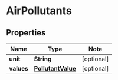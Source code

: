 # AirPollutants

## Properties

Name | Type | Note
---- | ---- | ----
**unit** | **String** | [optional] 
**values** | [**PollutantValue**](PollutantValue.md) | [optional] 

